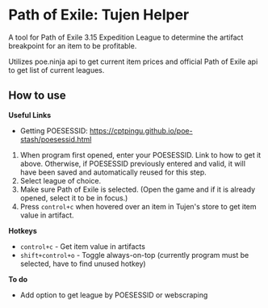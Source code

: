 # Path of Exile: Tujen Helper
A tool for Path of Exile 3.15 Expedition League to determine the artifact breakpoint for an item to be profitable.

Utilizes poe.ninja api to get current item prices and official Path of Exile api to get list of current leagues.

## How to use
**Useful Links**
- Getting POESESSID: https://cptpingu.github.io/poe-stash/poesessid.html
1) When program first opened, enter your POESESSID. Link to how to get it above. Otherwise, if POESESSID previously 
entered and valid, it will have been saved and automatically reused for this step. 
2) Select league of choice.
3) Make sure Path of Exile is selected. (Open the game and if it is already opened, select it to be in focus.)
4) Press ```control+c``` when hovered over an item in Tujen's store to get item value in artifact.

**Hotkeys**
- ```control+c``` - Get item value in artifacts
- ```shift+control+o``` - Toggle always-on-top (currently program must be selected, have to find unused hotkey)


**To do**
- Add option to get league by POESESSID or webscraping